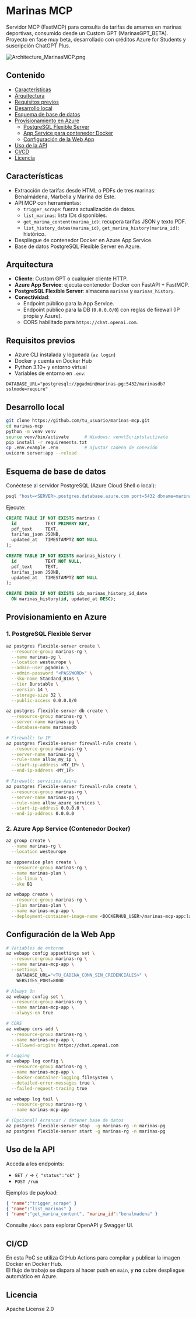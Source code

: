 
# Marinas MCP

Servidor MCP (FastMCP) para consulta de tarifas de amarres en marinas deportivas, consumido desde un Custom GPT (MarinasGPT_BETA).  
Proyecto en fase muy beta, desarrollado con créditos Azure for Students y suscripción ChatGPT Plus.

![Architecture_MarinasMCP.png](Assets/Architecture_MarinasMCP.png)

## Contenido

- [Características](#características)  
- [Arquitectura](#arquitectura)  
- [Requisitos previos](#requisitos-previos)  
- [Desarrollo local](#desarrollo-local)  
- [Esquema de base de datos](#esquema-de-base-de-datos)  
- [Provisionamiento en Azure](#provisionamiento-en-azure)  
  - [PostgreSQL Flexible Server](#1-postgresql-flexible-server)  
  - [App Service para contenedor Docker](#2-azure-app-service-contenedor-docker)  
  - [Configuración de la Web App](#configuración-de-la-web-app)  
- [Uso de la API](#uso-de-la-api)  
- [CI/CD](#cicd)  
- [Licencia](#licencia)  

## Características

- Extracción de tarifas desde HTML o PDFs de tres marinas: Benalmádena, Marbella y Marina del Este.
- API MCP con herramientas:
  - `trigger_scrape`: fuerza actualización de datos.
  - `list_marinas`: lista IDs disponibles.
  - `get_marina_content(marina_id)`: recupera tarifas JSON y texto PDF.
  - `list_history_dates(marina_id)`, `get_marina_history(marina_id)`: histórico.
- Despliegue de contenedor Docker en Azure App Service.
- Base de datos PostgreSQL Flexible Server en Azure.

## Arquitectura

- **Cliente**: Custom GPT o cualquier cliente HTTP.
- **Azure App Service**: ejecuta contenedor Docker con FastAPI + FastMCP.
- **PostgreSQL Flexible Server**: almacena `marinas` y `marinas_history`.
- **Conectividad**:
  - Endpoint público para la App Service.
  - Endpoint público para la DB (`0.0.0.0/0`) con reglas de firewall (IP propia y Azure).
  - CORS habilitado para `https://chat.openai.com`.


## Requisitos previos

- Azure CLI instalada y logueada (`az login`)
- Docker y cuenta en Docker Hub
- Python 3.10+ y entorno virtual
- Variables de entorno en `.env`:

```dotenv
DATABASE_URL="postgresql://pgadmin@marinas-pg:5432/marinasdb?sslmode=require"
```

## Desarrollo local

```bash
git clone https://github.com/tu_usuario/marinas-mcp.git
cd marinas-mcp
python -m venv venv
source venv/bin/activate      # Windows: venv\Scripts\activate
pip install -r requirements.txt
cp .env.example .env          # ajustar cadena de conexión
uvicorn server:app --reload
```

## Esquema de base de datos

Conéctese al servidor PostgreSQL (Azure Cloud Shell o local):

```bash
psql "host=<SERVER>.postgres.database.azure.com port=5432 dbname=marinasdb user=pgadmin sslmode=require"
```

Ejecute:

```sql
CREATE TABLE IF NOT EXISTS marinas (
  id           TEXT PRIMARY KEY,
  pdf_text     TEXT,
  tarifas_json JSONB,
  updated_at   TIMESTAMPTZ NOT NULL
);

CREATE TABLE IF NOT EXISTS marinas_history (
  id           TEXT NOT NULL,
  pdf_text     TEXT,
  tarifas_json JSONB,
  updated_at   TIMESTAMPTZ NOT NULL
);

CREATE INDEX IF NOT EXISTS idx_marinas_history_id_date
  ON marinas_history(id, updated_at DESC);
```

## Provisionamiento en Azure

### 1. PostgreSQL Flexible Server

```bash
az postgres flexible-server create \
  --resource-group marinas-rg \
  --name marinas-pg \
  --location westeurope \
  --admin-user pgadmin \
  --admin-password "<PASSWORD>" \
  --sku-name Standard_B1ms \
  --tier Burstable \
  --version 14 \
  --storage-size 32 \
  --public-access 0.0.0.0/0

az postgres flexible-server db create \
  --resource-group marinas-rg \
  --server-name marinas-pg \
  --database-name marinasdb

# Firewall: tu IP
az postgres flexible-server firewall-rule create \
  --resource-group marinas-rg \
  --server-name marinas-pg \
  --rule-name allow_my_ip \
  --start-ip-address <MY_IP> \
  --end-ip-address <MY_IP>

# Firewall: servicios Azure
az postgres flexible-server firewall-rule create \
  --resource-group marinas-rg \
  --server-name marinas-pg \
  --rule-name allow_azure_services \
  --start-ip-address 0.0.0.0 \
  --end-ip-address 0.0.0.0
```

### 2. Azure App Service (Contenedor Docker)

```bash
az group create \
  --name marinas-rg \
  --location westeurope

az appservice plan create \
  --resource-group marinas-rg \
  --name marinas-plan \
  --is-linux \
  --sku B1

az webapp create \
  --resource-group marinas-rg \
  --plan marinas-plan \
  --name marinas-mcp-app \
  --deployment-container-image-name <DOCKERHUB_USER>/marinas-mcp-app:latest
```

## Configuración de la Web App

```bash
# Variables de entorno
az webapp config appsettings set \
  --resource-group marinas-rg \
  --name marinas-mcp-app \
  --settings \
    DATABASE_URL="<TU_CADENA_CONN_SIN_CREDENCIALES>" \
    WEBSITES_PORT=8000

# Always On
az webapp config set \
  --resource-group marinas-rg \
  --name marinas-mcp-app \
  --always-on true

# CORS
az webapp cors add \
  --resource-group marinas-rg \
  --name marinas-mcp-app \
  --allowed-origins https://chat.openai.com

# Logging
az webapp log config \
  --resource-group marinas-rg \
  --name marinas-mcp-app \
  --docker-container-logging filesystem \
  --detailed-error-messages true \
  --failed-request-tracing true

az webapp log tail \
  --resource-group marinas-rg \
  --name marinas-mcp-app

# (Opcional) Arrancar / detener base de datos
az postgres flexible-server stop  -g marinas-rg -n marinas-pg
az postgres flexible-server start -g marinas-rg -n marinas-pg
```

## Uso de la API

Acceda a los endpoints:

- `GET /` → `{ "status":"ok" }`
- `POST /run`

Ejemplos de payload:

```json
{ "name":"trigger_scrape" }
{ "name":"list_marinas" }
{ "name":"get_marina_content", "marina_id":"benalmadena" }
```

Consulte `/docs` para explorar OpenAPI y Swagger UI.

## CI/CD

En esta PoC se utiliza GitHub Actions para compilar y publicar la imagen Docker en Docker Hub.  
El flujo de trabajo se dispara al hacer push en `main`, y **no** cubre despliegue automático en Azure.

## Licencia

Apache License 2.0